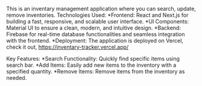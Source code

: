 This is an inventary management application where you can search, update, remove inventories.
Technologies Used:
  *Frontend: React and Next.js for building a fast, responsive, and scalable user interface.
  *UI Components: Material UI to ensure a clean, modern, and intuitive design.
  *Backend: Firebase for real-time database functionalities and seamless integration with the frontend.
  *Deployment: The application is deployed on Vercel, check it out, https://inventary-tracker.vercel.app/ 
  
Key Features:
*Search Functionality: Quickly find specific items using search bar.
*Add Items: Easily add new items to the inventory with a specified quantity.
*Remove Items: Remove items from the inventory as needed.
